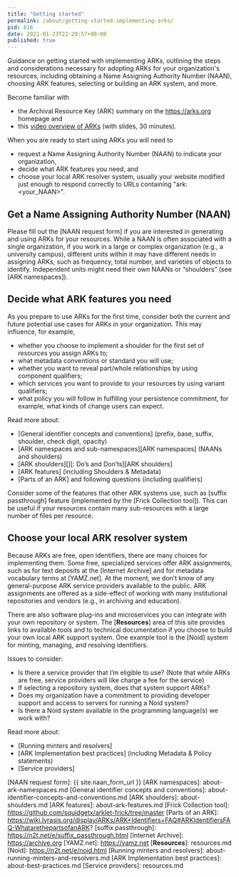 ```yaml
---
title: "Getting started"
permalink: /about/getting-started-implementing-arks/
pid: 816
date: 2021-01-23T22:29:57+00:00
published: true
---
```


Guidance on getting started with implementing ARKs, outlining the steps and
considerations necessary for adopting ARKs for your organization's resources,
including obtaining a Name Assigning Authority Number (NAAN), choosing ARK
features, selecting or building an ARK system, and more.

<!--more-->

Become familiar with

- the Archival Resource Key (ARK) summary on the https://arks.org homepage and
- this [video overview of ARKs](https://youtu.be/-RkMGFCGRic) (with slides, 30 minutes).

When you are ready to start using ARKs you will need to

-   request a Name Assigning Authority Number (NAAN) to indicate your organization,
-   decide what ARK features you need, and
-   choose your local ARK resolver system, usually your website modified
    just enough to respond correctly to URLs containing "ark:<your_NAAN>".

## Get a Name Assigning Authority Number (NAAN)

Please fill out the [NAAN request form] if you are interested in generating
and using ARKs for your resources. While a NAAN is often associated with a
single organization, if you work in a large or complex organization (e.g., a
university campus), different units within it may have different needs in
assigning ARKs, such as frequency, total number, and varieties of objects to
identify. Independent units might need their own NAANs or “shoulders” (see
[ARK namespaces]).

## Decide what ARK features you need

As you prepare to use ARKs for the first time, consider both the current and
future potential use cases for ARKs in your organization. This may influence,
for example,

-   whether you choose to implement a shoulder for the first set of resources
    you assign ARKs to;
-   what metadata conventions or standard you will use;
-   whether you want to reveal part/whole relationships by using component
    qualifiers;
-   which services you want to provide to your resources by using variant
    qualifiers;
-   what policy you will follow in fulfilling your persistence commitment, 
    for example, what kinds of change users can expect.

Read more about:

-   [General identifier concepts and conventions] (prefix, base, suffix,
    shoulder, check digit, opacity)
-   [ARK namespaces and sub-namespaces][ARK namespaces] (NAANs and shoulders)
-   [ARK shoulders][][: Do’s and Don’ts][ARK shoulders]
-   [ARK features] (including Shoulders & Metadata)
-   [Parts of an ARK] and following questions (including qualifiers)

Consider some of the features that other ARK systems use, such as [suffix
passthrough] feature (implemented by the [Frick Collection tool]).
This can be useful if your resources contain many sub-resources with a large
number of files per resource.

## Choose your local ARK resolver system

Because ARKs are free, open identifiers, there are many choices for
implementing them. Some free, specialized services offer ARK assignments, such
as for text deposits at the [Internet Archive] and for metadata vocabulary
terms at [YAMZ.net]. At the moment, we don’t know of any general-purpose ARK
service providers available to the public. ARK assignments are offered as a
side-effect of working with many institutional repositories and vendors (e.g.,
in archiving and education).

There are also software plug-ins and microservices you can integrate with your
own repository or system. The [**Resources**] area of this site provides links
to available tools and to technical documentation if you choose to build your
own local ARK support system. One example tool is the [Noid] system for minting,
managing, and resolving identifiers.

Issues to consider:

-   Is there a service provider that I’m eligible to use? (Note that while
    ARKs are free, service providers will like charge a fee for the service)
-   If selecting a repository system, does that system support ARKs?
-   Does my organization have a commitment to providing developer support and
    access to servers for running a Noid system?
-   Is there a Noid system available in the programming language(s) we work
    with?

Read more about:

-   [Running minters and resolvers]
-   [ARK Implementation best practices] (including Metadata & Policy
    statements)
-   [Service providers]


[NAAN request form]: {{ site.naan_form_url }}
[ARK namespaces]: about-ark-namespaces.md
[General identifier concepts and conventions]: about-identifier-concepts-and-conventions.md
[ARK shoulders]: about-shoulders.md
[ARK features]: about-ark-features.md
[Frick Collection tool]: https://github.com/squidgetx/arklet-frick/tree/master
[Parts of an ARK]: https://wiki.lyrasis.org/display/ARKs/ARK+Identifiers+FAQ#ARKIdentifiersFAQ-WhatarethepartsofanARK?
[suffix passthrough]: https://n2t.net/e/suffix_passthrough.html
[Internet Archive]: https://archive.org
[YAMZ.net]: https://yamz.net
[**Resources**]: resources.md
[Noid]: https://n2t.net/e/noid.html
[Running minters and resolvers]: about-running-minters-and-resolvers.md
[ARK Implementation best practices]: about-best-practices.md
[Service providers]: resources.md
